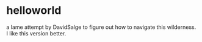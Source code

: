 # helloworld
a lame attempt by DavidSalge to figure out how to navigate this wilderness. I like this version better.
